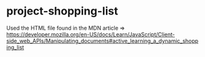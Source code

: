# project-shopping-list
Used the HTML file found in the MDN article => https://developer.mozilla.org/en-US/docs/Learn/JavaScript/Client-side_web_APIs/Manipulating_documents#active_learning_a_dynamic_shopping_list
